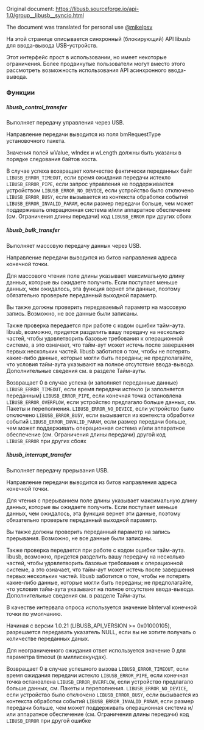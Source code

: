 Original document: https://libusb.sourceforge.io/api-1.0/group__libusb__syncio.html

The document was translated for personal use [@mikelpsv](https://github.com/mikelpsv)



На этой странице описывается синхронный (блокирующий) API libusb для ввода-вывода USB-устройств.

Этот интерфейс прост в использовании, но имеет некоторые ограничения. Более продвинутые пользователи могут вместо этого рассмотреть возможность использования API асинхронного ввода-вывода.

### Функции

##### libusb_control_transfer

Выполняет передачу управления через USB.

Направление передачи выводится из поля bmRequestType установочного пакета.

Значения полей wValue, wIndex и wLength должны быть указаны в порядке следования байтов хоста.

В случае успеха возвращает количество фактически переданных байт
`LIBUSB_ERROR_TIMEOUT`, если время ожидания передачи истекло
`LIBUSB_ERROR_PIPE`, если запрос управления не поддерживается устройством
`LIBUSB_ERROR_NO_DEVICE`, если устройство было отключено
`LIBUSB_ERROR_BUSY`, если вызывается из контекста обработки событий
`LIBUSB_ERROR_INVALID_PARAM`, если размер передачи больше, чем может поддерживать операционная система и/или аппаратное обеспечение (см. Ограничения длины передачи)
код `LIBUSB_ERROR` при других сбоях

##### libusb_bulk_transfer

Выполняет массовую передачу данных через USB.

Направление передачи выводится из битов направления адреса конечной точки.

Для массового чтения поле длины указывает максимальную длину данных, которые вы ожидаете получить. Если поступает меньше данных, чем ожидалось, эта функция вернет эти данные, поэтому обязательно проверьте переданный выходной параметр.

Вы также должны проверить передаваемый параметр на массовую запись. Возможно, не все данные были записаны.

Также проверка передается при работе с кодом ошибки тайм-аута. libusb, возможно, придется разделить вашу передачу на несколько частей, чтобы удовлетворить базовые требования к операционной системе, а это означает, что тайм-аут может истечь после завершения первых нескольких частей. libusb заботится о том, чтобы не потерять какие-либо данные, которые могли быть переданы; не предполагайте, что условия тайм-аута указывают на полное отсутствие ввода-вывода. Дополнительные сведения см. в разделе Тайм-ауты.

Возвращает 0 в случае успеха (и заполняет переданные данные)
`LIBUSB_ERROR_TIMEOUT`, если время передачи истекло (и заполняется переданным)
`LIBUSB_ERROR_PIPE`, если конечная точка остановлена
`LIBUSB_ERROR_OVERFLOW`, если устройство предлагало больше данных, см. Пакеты и переполнения.
`LIBUSB_ERROR_NO_DEVICE`, если устройство было отключено
`LIBUSB_ERROR_BUSY`, если вызывается из контекста обработки событий
`LIBUSB_ERROR_INVALID_PARAM`, если размер передачи больше, чем может поддерживать операционная система и/или аппаратное обеспечение (см. Ограничения длины передачи)
другой код `LIBUSB_ERROR` при других сбоях

##### libusb_interrupt_transfer

Выполняет передачу прерывания USB.

Направление передачи выводится из битов направления адреса конечной точки.

Для чтения с прерыванием поле длины указывает максимальную длину данных, которые вы ожидаете получить. Если поступает меньше данных, чем ожидалось, эта функция вернет эти данные, поэтому обязательно проверьте переданный выходной параметр.

Вы также должны проверить переданный параметр на запись прерывания. Возможно, не все данные были записаны.

Также проверка передается при работе с кодом ошибки тайм-аута. libusb, возможно, придется разделить вашу передачу на несколько частей, чтобы удовлетворить базовые требования к операционной системе, а это означает, что тайм-аут может истечь после завершения первых нескольких частей. libusb заботится о том, чтобы не потерять какие-либо данные, которые могли быть переданы; не предполагайте, что условия тайм-аута указывают на полное отсутствие ввода-вывода. Дополнительные сведения см. в разделе Тайм-ауты.

В качестве интервала опроса используется значение bInterval конечной точки по умолчанию.

Начиная с версии 1.0.21 (LIBUSB_API_VERSION >= 0x01000105), разрешается передавать указатель NULL, если вы не хотите получать о количестве переданных даных.


Для неограниченного ожидания ответ используется значение 0 для параметра timeout (в миллисекундах).

Возвращает 0 в случае успешного вызова
`LIBUSB_ERROR_TIMEOUT`, если время ожидания передачи истекло
`LIBUSB_ERROR_PIPE`, если конечная точка остановлена
`LIBUSB_ERROR_OVERFLOW`, если устройство предлагало больше данных, см. Пакеты и переполнения.
`LIBUSB_ERROR_NO_DEVICE`, если устройство было отключено
`LIBUSB_ERROR_BUSY`, если вызывается из контекста обработки событий
`LIBUSB_ERROR_INVALID_PARAM`, если размер передачи больше, чем может поддерживать операционная система и/или аппаратное обеспечение (см. Ограничения длины передачи)
код `LIBUSB_ERROR` при другой ошибке
